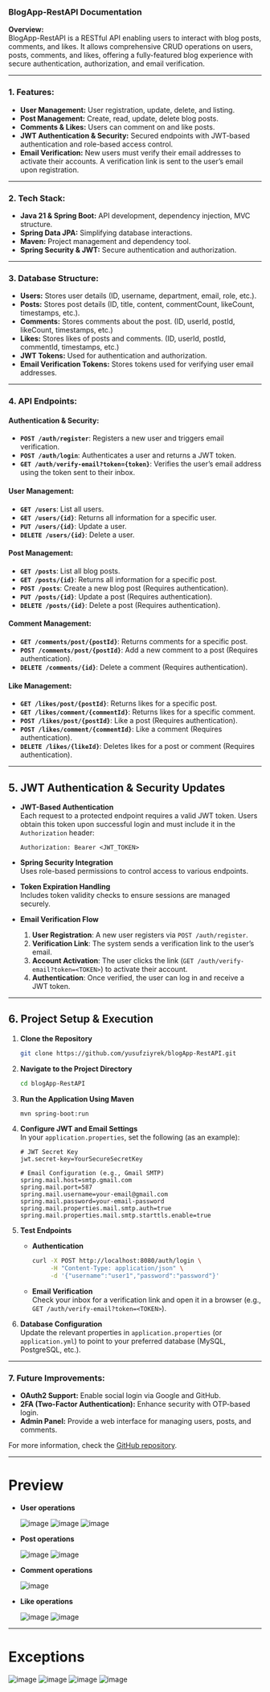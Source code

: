 ### BlogApp-RestAPI Documentation

**Overview:**  
BlogApp-RestAPI is a RESTful API enabling users to interact with blog posts, comments, and likes. It allows comprehensive CRUD operations on users, posts, comments, and likes, offering a fully-featured blog experience with secure authentication, authorization, and email verification.

---

### **1. Features:**
- **User Management:** User registration, update, delete, and listing.
- **Post Management:** Create, read, update, delete blog posts.
- **Comments & Likes:** Users can comment on and like posts.
- **JWT Authentication & Security:** Secured endpoints with JWT-based authentication and role-based access control.
- **Email Verification:** New users must verify their email addresses to activate their accounts. A verification link is sent to the user’s email upon registration.

---

### **2. Tech Stack:**
- **Java 21 & Spring Boot:** API development, dependency injection, MVC structure.
- **Spring Data JPA:** Simplifying database interactions.
- **Maven:** Project management and dependency tool.
- **Spring Security & JWT:** Secure authentication and authorization.

---

### **3. Database Structure:**

- **Users:** Stores user details (ID, username, department, email, role, etc.).
- **Posts:** Stores post details (ID, title, content, commentCount, likeCount, timestamps, etc.).
- **Comments:** Stores comments about the post. (ID, userId, postId, likeCount, timestamps, etc.)
- **Likes:** Stores likes of posts and comments. (ID, userId, postId, commentId, timestamps, etc.)
- **JWT Tokens:** Used for authentication and authorization.
- **Email Verification Tokens:** Stores tokens used for verifying user email addresses.

---

### **4. API Endpoints:**

#### **Authentication & Security:**
- **`POST /auth/register`**: Registers a new user and triggers email verification.
- **`POST /auth/login`**: Authenticates a user and returns a JWT token.
- **`GET /auth/verify-email?token={token}`**: Verifies the user’s email address using the token sent to their inbox.

#### **User Management:**
- **`GET /users`**: List all users.
- **`GET /users/{id}`**: Returns all information for a specific user.
- **`PUT /users/{id}`**: Update a user.
- **`DELETE /users/{id}`**: Delete a user.

#### **Post Management:**
- **`GET /posts`**: List all blog posts.
- **`GET /posts/{id}`**: Returns all information for a specific post.
- **`POST /posts`**: Create a new blog post (Requires authentication).
- **`PUT /posts/{id}`**: Update a post (Requires authentication).
- **`DELETE /posts/{id}`**: Delete a post (Requires authentication).

#### **Comment Management:**
- **`GET /comments/post/{postId}`**: Returns comments for a specific post.
- **`POST /comments/post/{postId}`**: Add a new comment to a post (Requires authentication).
- **`DELETE /comments/{id}`**: Delete a comment (Requires authentication).

#### **Like Management:**
- **`GET /likes/post/{postId}`**: Returns likes for a specific post.
- **`GET /likes/comment/{commentId}`**: Returns likes for a specific comment.
- **`POST /likes/post/{postId}`**: Like a post (Requires authentication).
- **`POST /likes/comment/{commentId}`**: Like a comment (Requires authentication).
- **`DELETE /likes/{likeId}`**: Deletes likes for a post or comment (Requires authentication).

---

## **5. JWT Authentication & Security Updates**

- **JWT-Based Authentication**  
  Each request to a protected endpoint requires a valid JWT token. Users obtain this token upon successful login and must include it in the `Authorization` header:

  ```http
  Authorization: Bearer <JWT_TOKEN>
  ```

- **Spring Security Integration**  
  Uses role-based permissions to control access to various endpoints.

- **Token Expiration Handling**  
  Includes token validity checks to ensure sessions are managed securely.

- **Email Verification Flow**  
  1. **User Registration**: A new user registers via `POST /auth/register`.  
  2. **Verification Link**: The system sends a verification link to the user’s email.  
  3. **Account Activation**: The user clicks the link (`GET /auth/verify-email?token=<TOKEN>`) to activate their account.  
  4. **Authentication**: Once verified, the user can log in and receive a JWT token.

---

## **6. Project Setup & Execution**

1. **Clone the Repository**  
   ```bash
   git clone https://github.com/yusufziyrek/blogApp-RestAPI.git
   ```

2. **Navigate to the Project Directory**  
   ```bash
   cd blogApp-RestAPI
   ```

3. **Run the Application Using Maven**  
   ```bash
   mvn spring-boot:run
   ```

4. **Configure JWT and Email Settings**  
   In your `application.properties`, set the following (as an example):

   ```properties
   # JWT Secret Key
   jwt.secret-key=YourSecureSecretKey

   # Email Configuration (e.g., Gmail SMTP)
   spring.mail.host=smtp.gmail.com
   spring.mail.port=587
   spring.mail.username=your-email@gmail.com
   spring.mail.password=your-email-password
   spring.mail.properties.mail.smtp.auth=true
   spring.mail.properties.mail.smtp.starttls.enable=true
   ```

5. **Test Endpoints**  
   - **Authentication**  
     ```bash
     curl -X POST http://localhost:8080/auth/login \
          -H "Content-Type: application/json" \
          -d '{"username":"user1","password":"password"}'
     ```
   - **Email Verification**  
     Check your inbox for a verification link and open it in a browser (e.g., `GET /auth/verify-email?token=<TOKEN>`).

6. **Database Configuration**  
   Update the relevant properties in `application.properties` (or `application.yml`) to point to your preferred database (MySQL, PostgreSQL, etc.).

---

### **7. Future Improvements:**
- **OAuth2 Support:** Enable social login via Google and GitHub.
- **2FA (Two-Factor Authentication):** Enhance security with OTP-based login.
- **Admin Panel:** Provide a web interface for managing users, posts, and comments.

For more information, check the [GitHub repository](https://github.com/yusufziyrek/blogApp-RestAPI).

---

# **Preview**
- **User operations**
  
  ![image](https://github.com/user-attachments/assets/8381ac64-f820-40a5-923a-6346b743b523)
  ![image](https://github.com/user-attachments/assets/f38bff4e-10f3-4e74-8a4a-fb5358042a7c)
  ![image](https://github.com/user-attachments/assets/8147842a-ae8a-4105-ba89-1a202329e8eb)

- **Post operations**

  ![image](https://github.com/user-attachments/assets/89504de4-3dec-486f-bf37-ad5426320a44)
  ![image](https://github.com/user-attachments/assets/5f5912f1-cac1-41d5-9232-a212b15a5eee)

- **Comment operations**

  ![image](https://github.com/user-attachments/assets/327e81c4-d692-498f-a4ab-fa1245c6350a)

- **Like operations**

  ![image](https://github.com/user-attachments/assets/17eb5e5d-3980-4016-8c4d-a37f9153c1a1)
  ![image](https://github.com/user-attachments/assets/a942590b-80ae-498e-8f3e-ca450f268e40)

---

# **Exceptions**

  ![image](https://github.com/user-attachments/assets/4945327f-d2e4-4de4-acfd-c375c4eb5389)
  ![image](https://github.com/user-attachments/assets/4247b747-a1e3-4ce9-a27c-29c7b5ab4fe4)
  ![image](https://github.com/user-attachments/assets/ebc8f309-fe61-48b8-a8f5-82c652b20a60)
  ![image](https://github.com/user-attachments/assets/384e82b4-c77a-470b-9b35-6b227b0f89ca)
